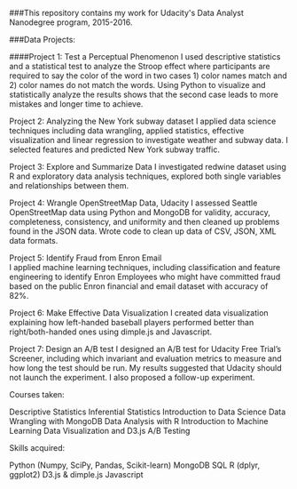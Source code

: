 ###This repository contains my work for Udacity's Data Analyst Nanodegree program, 2015-2016.

###Data Projects:

####Project 1: Test a Perceptual Phenomenon
I used descriptive statistics and a statistical test to analyze the Stroop effect where participants are required to say the color of the word in two cases 1) color names match and 2) color names do not match the words. Using Python to visualize and statistically analyze the results shows that the second case leads to more mistakes and longer time to achieve. 

Project 2: Analyzing the New York subway dataset
I applied data science techniques including data wrangling, applied statistics, effective visualization and linear regression to investigate weather and subway data. I selected features and predicted New York subway traffic.

Project 3: Explore and Summarize Data
I investigated redwine dataset using R and exploratory data analysis techniques, explored both single variables and relationships between them.

Project 4: Wrangle OpenStreetMap Data, Udacity
I assessed Seattle OpenStreetMap data using Python and MongoDB for validity, accuracy, completeness, consistency, and uniformity  and then cleaned up problems found in the JSON data. Wrote code to clean up data of CSV, JSON, XML data formats.

Project 5: Identify Fraud from Enron Email  
I applied machine learning techniques, including classification and feature engineering to identify Enron Employees who might have committed fraud based on the public Enron financial and email dataset with accuracy of 82%.

Project 6: Make Effective Data Visualization
I created data visualization explaining how left-handed baseball players performed better than right/both-handed ones using dimple.js and Javascript.

Project 7: Design an A/B test
I designed an A/B test for Udacity Free Trial’s Screener, including which invariant and evaluation metrics to measure and how long the test should be run. My results suggested that Udacity should not launch the experiment. I also proposed a follow-up experiment.
                                                                                                                     
Courses taken:

Descriptive Statistics
Inferential Statistics
Introduction to Data Science
Data Wrangling with MongoDB
Data Analysis with R
Introduction to Machine Learning
Data Visualization and D3.js
A/B Testing

Skills acquired:

Python (Numpy, SciPy, Pandas, Scikit-learn)
MongoDB
SQL
R (dplyr, ggplot2)
D3.js & dimple.js
Javascript
